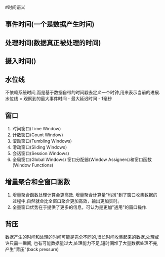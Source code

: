 #时间语义
## 事件时间(一个是数据产生时间)
## 处理时间(数据真正被处理的时间)
## 摄入时间()
## 水位线
不依赖系统时间,而是基于数据自带的时间戳去定义一个时钟,用来表示当前的进展.
水位线 = 观察到的最大事件时间 - 最大延迟时间 - 1毫秒
## 窗口
1. 时间窗口(Time Window)
2. 计数窗口(Count Window)
3. 滚动窗口(Tumbling Windows)
4. 滑动窗口(Sliding Windows)
5. 会话窗口(Session Windows)
6. 全局窗口(Global Windows)
窗口分配器(Window Assigners)和窗口函数(Window Functions)
## 增量聚合和全窗口函数
1. 增量聚合函数处理计算会更高效. 增量聚合计算量"均摊"到了窗口收集数据的过程中,自然就会比全窗口聚合更加高效，输出更加实时。
2. 全量窗口优势在于提供了更多的信息，可认为是更加"通用"的窗口操作.
## 背压
数据产生的时间和处理的时间可能是完全不同的,很长时间收集起来的数据,处理或许只需一瞬间;
也有可能数据量过大,处理能力不足,短时间堆了大量数据处理不完,产生"背压"(back pressure)
